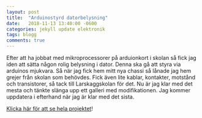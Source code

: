 ```yaml
---
layout: post
title:  "Arduinostyrd datorbelysning"
date:   2018-11-13 13:40:00 -0600
categories: jekyll update elektronik
tags: blogg
comments: true
---
```


Efter att ha jobbat med mikroprocessorer på arduionkort i skolan så fick jag iden att sätta någon rolig belysning i dator. Denna ska gå att styra via arduinos mjukvara. Så när jag fick hem mitt nya chassi så lånade jag hem grejer från skolan som behövdes. Fick även lite kablar, kontakter, motstånd och transistorer, så tack till Larskaggskolan för det. Nu är jag klar med det mesta och tänkte slänga upp ett galleri med modifikationen. Jag kommer uppdatera i efterhand när jag är klar med det sista.

[Klicka här för att se hela projektet]!

[Klicka här för att se hela projektet]: https://www.sweclockers.com/galleri/13007-arduinostyrd-datorbelysning
